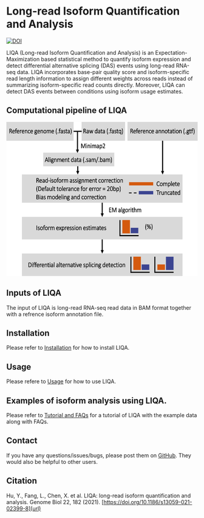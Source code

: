 # Long-read Isoform Quantification and Analysis

[![DOI](https://zenodo.org/badge/257630000.svg)](https://zenodo.org/badge/latestdoi/257630000)

LIQA (Long-read Isoform Quantification and Analysis) is an Expectation-Maximization based statistical method to quantify isoform expression and detect differential alternative splicing (DAS) events using long-read RNA-seq data. LIQA incorporates base-pair quality score and isoform-specific read length information to assign different weights across reads instead of summarizing isoform-specific read counts directly. Moreover, LIQA can detect DAS events between conditions using isoform usage estimates.

## Computational pipeline of LIQA
<p align="center">
  <img width="575" height="406" src="doc/liqa_flowchart.png">
</p>

## Inputs of LIQA
The input of LIQA is long-read RNA-seq read data in BAM format together with a refrence isoform annotation file.

## Installation
Please refer to [Installation](https://github.com/WGLab/LIQA/blob/master/doc/Install.md) for how to install LIQA.

## Usage
Please refere to [Usage](https://github.com/WGLab/LIQA/blob/master/doc/Usage.md) for how to use LIQA.

## Examples of isoform analysis using LIQA.

Please refer to [Tutorial and FAQs](https://github.com/WGLab/LIQA/blob/master/doc/Tutorial_FAQ.md) for a tutorial of LIQA with the example data along with FAQs.

## Contact

If you have any questions/issues/bugs, please post them on [GitHub](https://github.com/WGLab/LIQA/issues). They would also be helpful to other users. 

## Citation

Hu, Y., Fang, L., Chen, X. et al. LIQA: long-read isoform quantification and analysis. Genome Biol 22, 182 (2021). [https://doi.org/10.1186/s13059-021-02399-8](url)
